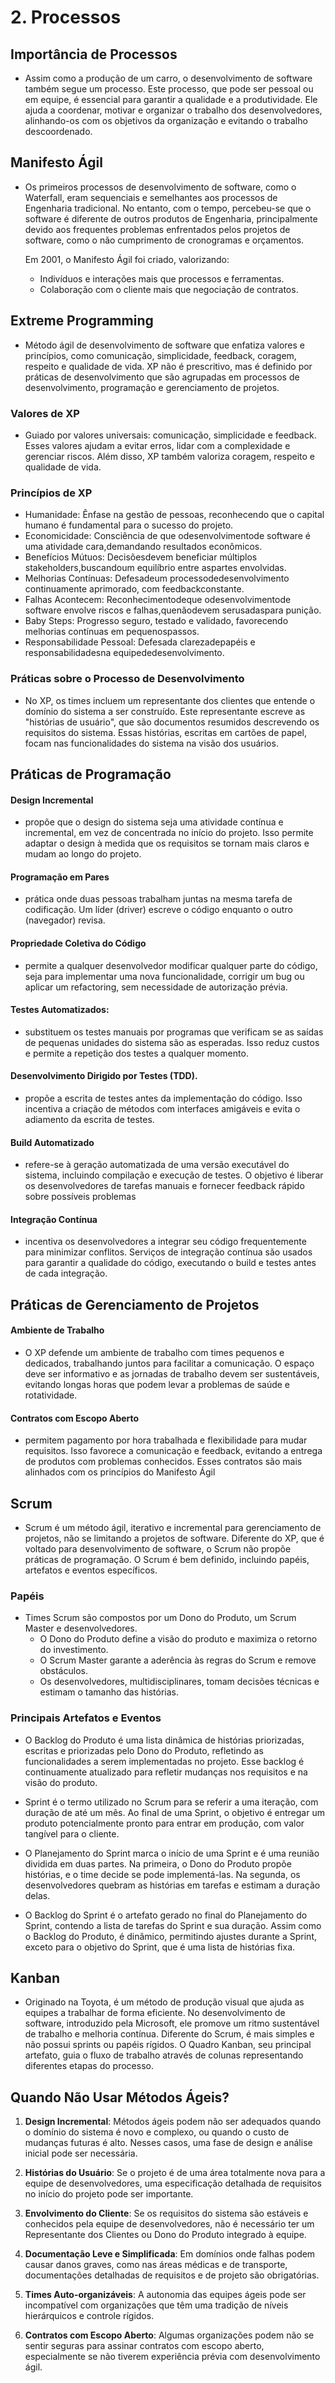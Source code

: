 # 2. Processos
## Importância de Processos
- Assim como a produção de um carro, o desenvolvimento de software também segue um processo. Este processo, que pode ser pessoal ou em equipe, é essencial para garantir a qualidade e a produtividade. Ele ajuda a coordenar, motivar e organizar o trabalho dos desenvolvedores, alinhando-os com os objetivos da organização e evitando o trabalho descoordenado.

## Manifesto Ágil
- Os primeiros processos de desenvolvimento de software, como o Waterfall, eram sequenciais e semelhantes aos processos de Engenharia tradicional. No entanto, com o tempo, percebeu-se que o software é diferente de outros produtos de Engenharia, principalmente devido aos frequentes problemas enfrentados pelos projetos de software, como o não cumprimento de cronogramas e orçamentos.

    Em 2001, o Manifesto Ágil foi criado, valorizando:
    - Indivíduos e interações mais que processos e ferramentas.
    - Colaboração com o cliente mais que negociação de contratos.

## Extreme Programming
- Método ágil de desenvolvimento de software que enfatiza valores e princípios, como comunicação, simplicidade, feedback, coragem, respeito e qualidade de vida. XP não é prescritivo, mas é definido por práticas de desenvolvimento que são agrupadas em processos de desenvolvimento, programação e gerenciamento de projetos.

### Valores de XP
- Guiado por valores universais: comunicação, simplicidade e feedback. Esses valores ajudam a evitar erros, lidar com a complexidade e gerenciar riscos. Além disso, XP também valoriza coragem, respeito e qualidade de vida.

### Princípios de XP
- Humanidade: Ênfase na gestão de pessoas, reconhecendo que o capital humano é fundamental para o sucesso do projeto.
- Economicidade: Consciência de que odesenvolvimentode software é
uma atividade cara,demandando resultados econômicos.
- Benefícios Mútuos: Decisõesdevem beneficiar múltiplos
stakeholders,buscandoum equilíbrio entre aspartes envolvidas.
- Melhorias Contínuas: Defesadeum processodedesenvolvimento
continuamente aprimorado, com feedbackconstante.
- Falhas Acontecem: Reconhecimentodeque odesenvolvimentode
software envolve riscos e falhas,quenãodevem serusadaspara
punição.
- Baby Steps: Progresso seguro, testado e validado, favorecendo
melhorias contínuas em pequenospassos.
- Responsabilidade Pessoal: Defesada clarezadepapéis e
responsabilidadesna equipededesenvolvimento.

### Práticas sobre o Processo de Desenvolvimento
- No XP, os times incluem um representante dos clientes que entende o domínio do sistema a ser construído. Este representante escreve as "histórias de usuário", que são documentos resumidos descrevendo os requisitos do sistema. Essas histórias, escritas em cartões de papel, focam nas funcionalidades do sistema na visão dos usuários.


## Práticas de Programação
#### Design Incremental
- propõe que o design do sistema seja uma atividade contínua e incremental, em vez de concentrada no início do projeto. Isso permite adaptar o design à medida que os requisitos se tornam mais claros e mudam ao longo do projeto.
#### Programação em Pares
- prática onde duas pessoas trabalham juntas na mesma tarefa de codificação. Um líder (driver) escreve o código enquanto o outro (navegador) revisa.
#### Propriedade Coletiva do Código
- permite a qualquer desenvolvedor modificar qualquer parte do código, seja para implementar uma nova funcionalidade, corrigir um bug ou aplicar um refactoring, sem necessidade de autorização prévia.
#### Testes Automatizados:
- substituem os testes manuais por programas que verificam se as saídas de pequenas unidades do sistema são as esperadas. Isso reduz custos e permite a repetição dos testes a qualquer momento.
#### Desenvolvimento Dirigido por Testes (TDD).
- propõe a escrita de testes antes da implementação do código. Isso incentiva a criação de métodos com interfaces amigáveis e evita o adiamento da escrita de testes.
#### Build Automatizado
- refere-se à geração automatizada de uma versão executável do sistema, incluindo compilação e execução de testes. O objetivo é liberar os desenvolvedores de tarefas manuais e fornecer feedback rápido sobre possíveis problemas
#### Integração Contínua
- incentiva os desenvolvedores a integrar seu código frequentemente para minimizar conflitos. Serviços de integração contínua são usados para garantir a qualidade do código, executando o build e testes antes de cada integração.


## Práticas de Gerenciamento de Projetos
#### Ambiente de Trabalho
- O XP defende um ambiente de trabalho com times pequenos e dedicados, trabalhando juntos para facilitar a comunicação. O espaço deve ser informativo e as jornadas de trabalho devem ser sustentáveis, evitando longas horas que podem levar a problemas de saúde e rotatividade.
#### Contratos com Escopo Aberto
- permitem pagamento por hora trabalhada e flexibilidade para mudar requisitos. Isso favorece a comunicação e feedback, evitando a entrega de produtos com problemas conhecidos. Esses contratos são mais alinhados com os princípios do Manifesto Ágil

## Scrum 
- Scrum é um método ágil, iterativo e incremental para gerenciamento de projetos, não se limitando a projetos de software. Diferente do XP, que é voltado para desenvolvimento de software, o Scrum não propõe práticas de programação. O Scrum é bem definido, incluindo papéis, artefatos e eventos específicos.
### Papéis 
- Times Scrum são compostos por um Dono do Produto, um Scrum Master e desenvolvedores. 
  - O Dono do Produto define a visão do produto e maximiza o retorno do investimento. 
  - O Scrum Master garante a aderência às regras do Scrum e remove obstáculos. 
  - Os desenvolvedores, multidisciplinares, tomam decisões técnicas e estimam o tamanho das histórias.
### Principais Artefatos e Eventos
- O Backlog do Produto é uma lista dinâmica de histórias priorizadas, escritas e priorizadas pelo Dono do Produto, refletindo as funcionalidades a serem implementadas no projeto. Esse backlog é continuamente atualizado para refletir mudanças nos requisitos e na visão do produto.

- Sprint é o termo utilizado no Scrum para se referir a uma iteração, com duração de até um mês. Ao final de uma Sprint, o objetivo é entregar um produto potencialmente pronto para entrar em produção, com valor tangível para o cliente.

- O Planejamento do Sprint marca o início de uma Sprint e é uma reunião dividida em duas partes. Na primeira, o Dono do Produto propõe histórias, e o time decide se pode implementá-las. Na segunda, os desenvolvedores quebram as histórias em tarefas e estimam a duração delas.

- O Backlog do Sprint é o artefato gerado no final do Planejamento do Sprint, contendo a lista de tarefas do Sprint e sua duração. Assim como o Backlog do Produto, é dinâmico, permitindo ajustes durante a Sprint, exceto para o objetivo do Sprint, que é uma lista de histórias fixa.

## Kanban 
- Originado na Toyota, é um método de produção visual que ajuda as equipes a trabalhar de forma eficiente. No desenvolvimento de software, introduzido pela Microsoft, ele promove um ritmo sustentável de trabalho e melhoria contínua. Diferente do Scrum, é mais simples e não possui sprints ou papéis rígidos. O Quadro Kanban, seu principal artefato, guia o fluxo de trabalho através de colunas representando diferentes etapas do processo.

## Quando Não Usar Métodos Ágeis? 
1. **Design Incremental**: Métodos ágeis podem não ser adequados quando o domínio do sistema é novo e complexo, ou quando o custo de mudanças futuras é alto. Nesses casos, uma fase de design e análise inicial pode ser necessária.

2. **Histórias do Usuário**: Se o projeto é de uma área totalmente nova para a equipe de desenvolvedores, uma especificação detalhada de requisitos no início do projeto pode ser importante.

3. **Envolvimento do Cliente**: Se os requisitos do sistema são estáveis e conhecidos pela equipe de desenvolvedores, não é necessário ter um Representante dos Clientes ou Dono do Produto integrado à equipe.

4. **Documentação Leve e Simplificada**: Em domínios onde falhas podem causar danos graves, como nas áreas médicas e de transporte, documentações detalhadas de requisitos e de projeto são obrigatórias.

5. **Times Auto-organizáveis**: A autonomia das equipes ágeis pode ser incompatível com organizações que têm uma tradição de níveis hierárquicos e controle rígidos.

6. **Contratos com Escopo Aberto**: Algumas organizações podem não se sentir seguras para assinar contratos com escopo aberto, especialmente se não tiverem experiência prévia com desenvolvimento ágil.
